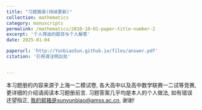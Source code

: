 ```yaml
---
title: "习题摘录(持续更新)"
collection: mathematics
category: manuscripts
permalink: /mathematics/2010-10-01-paper-title-number-2
excerpt: '个人筛选的题目与个人解答'
date: 2025-01-04

paperurl: 'http://YunbiaoSun.github.io/files/answer.pdf'
citation: '引用请注明出处'


---
```


本习题册的内容来源于上海一二模试卷, 各大高中以及高中数学联赛一二试等竞赛, 更详细的介绍请阅读本习题册前言. 习题答案几乎均是本人的个人做法, 如有错误还望指正, 我的邮箱是sunyunbiao@amss.ac.cn, 谢谢!

